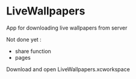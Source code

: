 # LiveWallpapers

App for downloading live wallpapers from server

Not done yet : 
- share function
- pages

Download and open LiveWallpapers.xcworkspace
